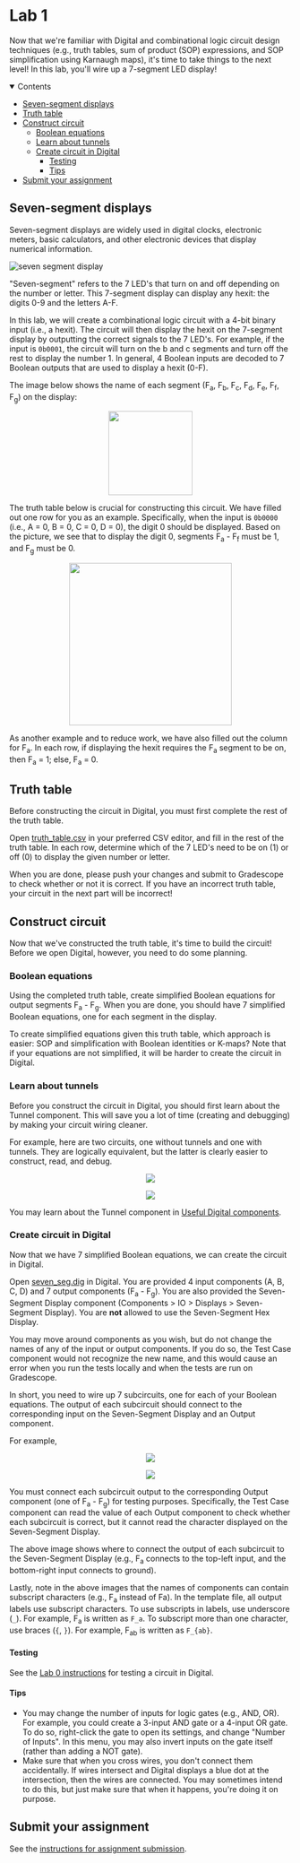 <!-- omit in toc -->
# Lab 1

Now that we're familiar with Digital and combinational logic circuit design techniques (e.g., truth tables, sum of product (SOP) expressions, and SOP simplification using Karnaugh maps), it's time to take things to the next level! In this lab, you'll wire up a 7-segment LED display!

<details open>
  <summary>Contents</summary>

- [Seven-segment displays](#seven-segment-displays)
- [Truth table](#truth-table)
- [Construct circuit](#construct-circuit)
  - [Boolean equations](#boolean-equations)
  - [Learn about tunnels](#learn-about-tunnels)
  - [Create circuit in Digital](#create-circuit-in-digital)
    - [Testing](#testing)
    - [Tips](#tips)
- [Submit your assignment](#submit-your-assignment)
</details>

## Seven-segment displays

Seven-segment displays are widely used in digital clocks, electronic meters, basic calculators, and other electronic devices that display numerical information.

![seven segment display](https://user-images.githubusercontent.com/55986131/150591335-d79d4442-78be-4984-b9a2-df3d0044a3dc.png)

"Seven-segment" refers to the 7 LED's that turn on and off depending on the number or letter. This 7-segment display can display any hexit: the digits 0-9 and the letters A-F.

In this lab, we will create a combinational logic circuit with a 4-bit binary input (i.e., a hexit). The circuit will then display the hexit on the 7-segment display by outputting the correct signals to the 7 LED's. For example, if the input is `0b0001`, the circuit will turn on the b and c segments and turn off the rest to display the number 1. In general, 4 Boolean inputs are decoded to 7 Boolean outputs that are used to display a hexit (0-F).

The image below shows the name of each segment (F<sub>a</sub>, F<sub>b</sub>, F<sub>c</sub>, F<sub>d</sub>, F<sub>e</sub>, F<sub>f</sub>, F<sub>g</sub>) on the display:

<p align="center">
  <img src="https://user-images.githubusercontent.com/55986131/150592119-b54a65cd-a2a4-4478-9791-e2ce7881bda9.png" width="150">
</p>

The truth table below is crucial for constructing this circuit. We have filled out one row for you as an example. Specifically, when the input is `0b0000` (i.e., A = 0, B = 0, C = 0, D = 0), the digit 0 should be displayed. Based on the picture, we see that to display the digit 0, segments F<sub>a</sub> - F<sub>f</sub> must be 1, and F<sub>g</sub> must be 0.

<p align="center">
  <img src="https://i.imgur.com/vXky736.png" width="290">
</p>

As another example and to reduce work, we have also filled out the column for F<sub>a</sub>. In each row, if displaying the hexit requires the F<sub>a</sub> segment to be on, then F<sub>a</sub> = 1; else, F<sub>a</sub> = 0.

## Truth table

Before constructing the circuit in Digital, you must first complete the rest of the truth table.

Open [truth_table.csv](truth_table.csv) in your preferred CSV editor, and fill in the rest of the truth table. In each row, determine which of the 7 LED's need to be on (1) or off (0) to display the given number or letter.

When you are done, please push your changes and submit to Gradescope to check whether or not it is correct. If you have an incorrect truth table, your circuit in the next part will be incorrect!

## Construct circuit

Now that we've constructed the truth table, it's time to build the circuit! Before we open Digital, however, you need to do some planning.

### Boolean equations

Using the completed truth table, create simplified Boolean equations for output segments F<sub>a</sub> - F<sub>g</sub>. When you are done, you should have 7 simplified Boolean equations, one for each segment in the display.

To create simplified equations given this truth table, which approach is easier: SOP and simplification with Boolean identities or K-maps? Note that if your equations are not simplified, it will be harder to create the circuit in Digital.

### Learn about tunnels

Before you construct the circuit in Digital, you should first learn about the Tunnel component. This will save you a lot of time (creating and debugging) by making your circuit wiring cleaner.

For example, here are two circuits, one without tunnels and one with tunnels. They are logically equivalent, but the latter is clearly easier to construct, read, and debug.

<p align="center">
  <img src="https://i.imgur.com/yhsAHK1.png">
</p>

<p align="center">
  <img src="https://i.imgur.com/I8YNwgt.png">
</p>

You may learn about the Tunnel component in [Useful Digital components](https://github.com/COMP311/useful_digital_components?tab=readme-ov-file#tunnel).

### Create circuit in Digital

Now that we have 7 simplified Boolean equations, we can create the circuit in Digital.

Open [seven_seg.dig](seven_seg.dig) in Digital. You are provided 4 input components (A, B, C, D) and 7 output components (F<sub>a</sub> - F<sub>g</sub>). You are also provided the Seven-Segment Display component (Components > IO > Displays > Seven-Segment Display). You are **not** allowed to use the Seven-Segment Hex Display.

You may move around components as you wish, but do not change the names of any of the input or output components. If you do so, the Test Case component would not recognize the new name, and this would cause an error when you run the tests locally and when the tests are run on Gradescope.

In short, you need to wire up 7 subcircuits, one for each of your Boolean equations. The output of each subcircuit should connect to the corresponding input on the Seven-Segment Display and an Output component.

For example,

<p align="center">
  <img src="https://i.imgur.com/N79GNDk.png">
</p>

<p align="center">
  <img src="https://i.imgur.com/1tnoj8v.png">
</p>

You must connect each subcircuit output to the corresponding Output component (one of F<sub>a</sub> - F<sub>g</sub>) for testing purposes. Specifically, the Test Case component can read the value of each Output component to check whether each subcircuit is correct, but it cannot read the character displayed on the Seven-Segment Display.

The above image shows where to connect the output of each subcircuit to the Seven-Segment Display (e.g., F<sub>a</sub> connects to the top-left input, and the bottom-right input connects to ground).

Lastly, note in the above images that the names of components can contain subscript characters (e.g., F<sub>a</sub> instead of Fa). In the template file, all output labels use subscript characters. To use subscripts in labels, use underscore (`_`). For example, F<sub>a</sub> is written as `F_a`. To subscript more than one character, use braces (`{`, `}`). For example, F<sub>ab</sub> is written as `F_{ab}`.

#### Testing

See the [Lab 0 instructions](https://github.com/COMP311/lab-0?tab=readme-ov-file#testing) for testing a circuit in Digital.

#### Tips

- You may change the number of inputs for logic gates (e.g., AND, OR). For example, you could create a 3-input AND gate or a 4-input OR gate. To do so, right-click the gate to open its settings, and change "Number of Inputs". In this menu, you may also invert inputs on the gate itself (rather than adding a NOT gate).
- Make sure that when you cross wires, you don't connect them accidentally. If wires intersect and Digital displays a blue dot at the intersection, then the wires are connected. You may sometimes intend to do this, but just make sure that when it happens, you're doing it on purpose.

## Submit your assignment

See the [instructions for assignment submission](https://github.com/COMP311/submit-assignment).
